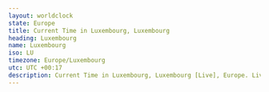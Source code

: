 ```yaml
---
layout: worldclock
state: Europe
title: Current Time in Luxembourg, Luxembourg
heading: Luxembourg
name: Luxembourg
iso: LU
timezone: Europe/Luxembourg
utc: UTC +00:17
description: Current Time in Luxembourg, Luxembourg [Live], Europe. Live update now time in Luxembourg, timezone Europe/Luxembourg, UTC +00:17, Country ISO code & Current Local Time.
---
```


